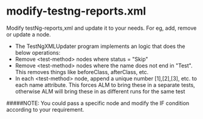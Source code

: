 # modify-testng-reports.xml
Modify testNg-reports,xml and update it to your needs. For eg, add, remove or update a node.

* The TestNgXMLUpdater program implements an logic that does the below operations:
 * Remove &lt;test-method&gt; nodes where status = "Skip"
 * Remove &lt;test-method&gt; nodes where the name does not end in "Test". This removes things like beforeClass, afterClass, etc.
 * In each &lt;test-method&gt; node, append a unique number [1],[2],[3], etc. to each name attribute. This forces ALM to bring these in a separate tests, otherwise ALM will bring these in as different runs for the same test
 
#####NOTE: You could pass a specific node and modify the IF condition according to your requirement.
